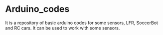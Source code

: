 # Arduino_codes
It is a repository of basic arduino codes for some sensors, LFR, SoccerBot and RC cars.
It can be used to work with some sensors.
